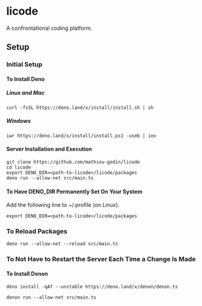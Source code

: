 # licode

A confrontational coding platform.

## Setup

### Initial Setup

#### To Install Deno

##### Linux and Mac

```
curl -fsSL https://deno.land/x/install/install.sh | sh
```

##### Windows

```
iwr https://deno.land/x/install/install.ps1 -useb | iex
```

#### Server Installation and Execution

```
git clone https://github.com/mathieu-godin/licode
cd licode
export DENO_DIR=<path-to-licode>/licode/packages
deno run --allow-net src/main.ts 
```

#### To Have DENO_DIR Permanently Set On Your System

Add the following line to ~/.profile (on Linux).
```
export DENO_DIR=<path-to-licode>/licode/packages
```

### To Reload Packages

```
deno run --allow-net --reload src/main.ts 
```

### To Not Have to Restart the Server Each Time a Change Is Made

#### To Install Denon

```
deno install -qAf --unstable https://deno.land/x/denon/denon.ts
```

```
denon run --allow-net src/main.ts 
```

